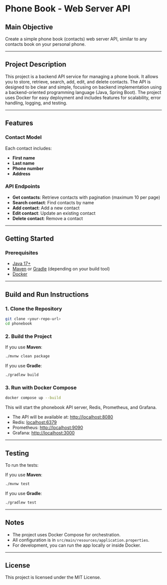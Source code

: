 # Phone Book - Web Server API

## Main Objective

Create a simple phone book (contacts) web server API, similar to any contacts book on your personal phone.

---

## Project Description

This project is a backend API service for managing a phone book. It allows you to store, retrieve, search, add, edit, and delete contacts. The API is designed to be clear and simple, focusing on backend implementation using a backend-oriented programming language (Java, Spring Boot). The project uses Docker for easy deployment and includes features for scalability, error handling, logging, and testing.

---

## Features

### Contact Model

Each contact includes:
- **First name**
- **Last name**
- **Phone number**
- **Address**

### API Endpoints

- **Get contacts**: Retrieve contacts with pagination (maximum 10 per page)
- **Search contact**: Find contacts by name
- **Add contact**: Add a new contact
- **Edit contact**: Update an existing contact
- **Delete contact**: Remove a contact

---

## Getting Started

### Prerequisites

- [Java 17+](https://adoptopenjdk.net/)
- [Maven](https://maven.apache.org/) or [Gradle](https://gradle.org/) (depending on your build tool)
- [Docker](https://www.docker.com/)

---

## Build and Run Instructions

### 1. Clone the Repository

```sh
git clone <your-repo-url>
cd phonebook
```

### 2. Build the Project

If you use **Maven**:
```sh
./mvnw clean package
```

If you use **Gradle**:
```sh
./gradlew build
```

### 3. Run with Docker Compose

```sh
docker compose up --build
```

This will start the phonebook API server, Redis, Prometheus, and Grafana.

- The API will be available at: [http://localhost:8080](http://localhost:8080)
- Redis: [localhost:6379](http://localhost:6379)
- Prometheus: [http://localhost:9090](http://localhost:9090)
- Grafana: [http://localhost:3000](http://localhost:3000)

---

## Testing

To run the tests:

If you use **Maven**:
```sh
./mvnw test
```

If you use **Gradle**:
```sh
./gradlew test
```

---

## Notes

- The project uses Docker Compose for orchestration.
- All configuration is in `src/main/resources/application.properties`.
- For development, you can run the app locally or inside Docker.

---

## License

This project is licensed under the MIT License. 